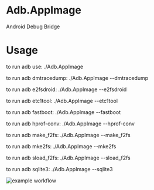 # Adb.AppImage

 Android Debug Bridge
 
 # Usage
 
to run adb use: ./Adb.AppImage

to run adb dmtracedump: ./Adb.AppImage --dmtracedump

to run adb e2fsdroid: ./Adb.AppImage --e2fsdroid

to run adb etc1tool: ./Adb.AppImage --etc1tool

to run adb fastboot: ./Adb.AppImage --fastboot

to run adb hprof-conv: ./Adb.AppImage --hprof-conv

to run adb make_f2fs: ./Adb.AppImage --make_f2fs

to run adb mke2fs: ./Adb.AppImage --mke2fs

to run adb sload_f2fs: ./Adb.AppImage --sload_f2fs

to run adb sqlite3: ./Adb.AppImage --sqlite3





![example workflow](https://github.com/nx-appbuild-hub/Adb.AppImage//actions/workflows/makefile.yml/badge.svg)
